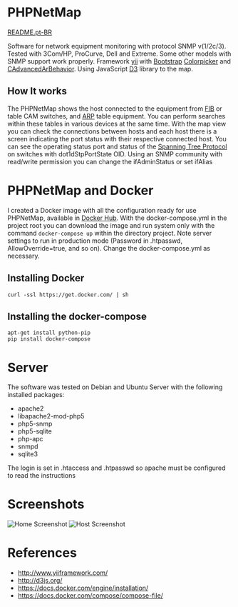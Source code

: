 # PHPNetMap

[README.pt-BR](https://github.com/marcelofmatos/phpnetmap/blob/master/README.pt-BR.md)

Software for network equipment monitoring with protocol
SNMP v(1/2c/3). Tested with 3Com/HP, ProCurve, Dell and Extreme.
Some other models with SNMP support work properly.
Framework [yii](http://www.yiiframework.com/) with
[Bootstrap](http://www.yiiframework.com/extension/bootstrap)
[Colorpicker](http://www.yiiframework.com/extension/colorpicker) and
[CAdvancedArBehavior](http://www.yiiframework.com/extension/cadvancedarbehavior).
Using JavaScript [D3](http://d3js.org/) library  to the map.


## How It works

The PHPNetMap shows the host connected to the equipment from [FIB](https://en.wikipedia.org/wiki/Forwarding_information_base)
or table CAM switches, and [ARP](https://en.wikipedia.org/wiki/Address_Resolution_Protocol) table 
equipment. You can perform searches within these tables in various
devices at the same time. With the map view you can check the connections 
between hosts and each host there is a screen indicating the  port status with 
their respective connected host. You can see the operating status port and 
status of the [Spanning Tree Protocol](https://en.wikipedia.org/wiki/Spanning_Tree_Protocol) 
on switches with dot1dStpPortState OID. Using an SNMP community with read/write 
permission you can change the ifAdminStatus or set ifAlias


# PHPNetMap and Docker

I created a Docker image with all the configuration ready for use PHPNetMap,
available in [Docker Hub](https://hub.docker.com/r/marcelofmatos/phpnetmap/).
With the docker-compose.yml in the project root you can download the image and run
system only with the command `docker-compose up` within the directory
project. Note server settings to run in production mode (Password in .htpasswd, 
AllowOverride=true, and so on). Change the docker-compose.yml as necessary.

## Installing Docker
```
curl -ssl https://get.docker.com/ | sh
```

## Installing the docker-compose

```
apt-get install python-pip
pip install docker-compose
```


# Server

The software was tested on Debian and Ubuntu Server with the following 
installed packages:

* apache2
* libapache2-mod-php5
* php5-snmp
* php5-sqlite
* php-apc
* snmpd
* sqlite3

The login is set in .htaccess and .htpasswd so apache must be configured to 
read the instructions


# Screenshots

![Home Screenshot](https://raw.githubusercontent.com/marcelofmatos/phpnetmap/master/images/screenshot_home.png)
![Host Screenshot](https://raw.githubusercontent.com/marcelofmatos/phpnetmap/master/images/screenshot_host.png)


# References
* http://www.yiiframework.com/
* http://d3js.org/
* https://docs.docker.com/engine/installation/
* https://docs.docker.com/compose/compose-file/
